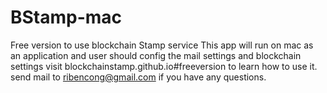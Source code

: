 # BStamp-mac
Free version to use blockchain Stamp service
This app will run on mac as an application and user should config the mail settings and blockchain settings
visit blockchainstamp.github.io#freeversion to learn how to use it.
send mail to ribencong@gmail.com if you have any questions.
